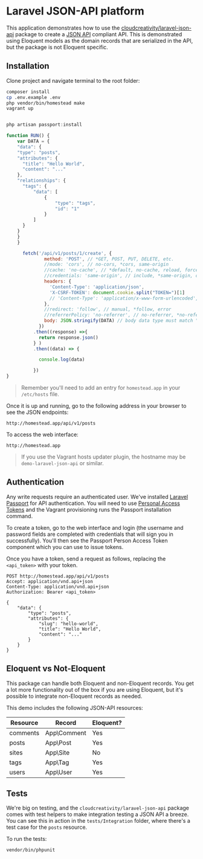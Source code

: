 
# Laravel JSON-API platform

This application demonstrates how to use the
[cloudcreativity/laravel-json-api](https://github.com/cloudcreativity/laravel-json-api)
package to create a [JSON API](http://jsonapi.org) compliant API. This is demonstrated using Eloquent models as
the domain records that are serialized in the API, but the package is not Eloquent specific.

## Installation

Clone project and navigate terminal to the root folder:

``` bash
composer install
cp .env.example .env
php vendor/bin/homestead make
vagrant up
```

```js

php artisan passport:install

function RUN() {
    var DATA = {
    "data": {
    "type": "posts",
    "attributes": {
      "title": "Hello World",
      "content": "..."
    },
    "relationships": {
      "tags": {
          "data": [
              {
                  "type": "tags",
                  "id": "1"
              }
          ]
      }
    }
    }
    }

      fetch('/api/v1/posts/1/create', {
              method: 'POST', // *GET, POST, PUT, DELETE, etc.
              //mode: 'cors', // no-cors, *cors, same-origin
              //cache: 'no-cache', // *default, no-cache, reload, force-cache, only-if-cached
              //credentials: 'same-origin', // include, *same-origin, omit
              headers: {
                'Content-Type': 'application/json',
                'X-CSRF-TOKEN': document.cookie.split("TOKEN=")[1]
                // 'Content-Type': 'application/x-www-form-urlencoded',
              },
              //redirect: 'follow', // manual, *follow, error
              //referrerPolicy: 'no-referrer', // no-referrer, *no-referrer-when-downgrade, origin, origin-when-cross-origin, same-origin, strict-origin, strict-origin-when-cross-origin, unsafe-url
              body: JSON.stringify(DATA) // body data type must match "Content-Type" header
            })
          .then((response) =>{
            return response.json()
          } )
          .then((data) => {

            console.log(data)

          })
}
```

> Remember you'll need to add an entry for `homestead.app` in your `/etc/hosts` file.

Once it is up and running, go to the following address in your browser to see the JSON endpoints:

```
http://homestead.app/api/v1/posts
```

To access the web interface:

```
http://homestead.app
```

> If you use the Vagrant hosts updater plugin, the hostname may be `demo-laravel-json-api` or similar.

## Authentication

Any write requests require an authenticated user. We've installed
[Laravel Passport](https://laravel.com/docs/passport) for API authentication. You will need to use
[Personal Access Tokens](https://laravel.com/docs/passport#personal-access-tokens) and the Vagrant provisioning
runs the Passport installation command.

To create a token, go to the web interface and login (the username and password fields are completed with
credentials that will sign you in successfully). You'll then see the Passport Person Access Token component
which you can use to issue tokens.

Once you have a token, send a request as follows, replacing the `<api_token>` with your token.

```http
POST http://homestead.app/api/v1/posts
Accept: application/vnd.api+json
Content-Type: application/vnd.api+json
Authorization: Bearer <api_token>

{
    "data": {
        "type": "posts",
        "attributes": {
            "slug": "hello-world",
            "title": "Hello World",
            "content": "..."
        }
    }
}
```

## Eloquent vs Not-Eloquent

This package can handle both Eloquent and non-Eloquent records. You get a lot more functionality out of the box if
you are using Eloquent, but it's possible to integrate non-Eloquent records as needed.

This demo includes the following JSON-API resources:

| Resource | Record | Eloquent? |
| --- | --- | --- |
| comments | App\Comment | Yes |
| posts | App\Post | Yes |
| sites | App\Site | No |
| tags | App\Tag | Yes |
| users | App\User | Yes |

## Tests

We're big on testing, and the `cloudcreativity/laravel-json-api` package comes with test helpers to make integration
testing a JSON API a breeze. You can see this in action in the `tests/Integration` folder, where there's a test case
for the `posts` resource.

To run the tests:

```bash
vendor/bin/phpunit
```
